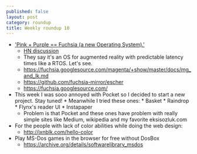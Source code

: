 ```yaml
---
published: false
layout: post
category: roundup
title: Weekly roundup 10
---
```

* ['Pink + Purple == Fuchsia (a new Operating System).'](http://www.theverge.com/2016/8/15/12480566/google-fuchsia-new-operating-system)
	* [HN discussion](https://news.ycombinator.com/item?id=12273149)
    * They say it's an OS for augmented reality with predictable latency times like a RTOS. Let's see.
    * https://fuchsia.googlesource.com/magenta/+show/master/docs/mg_and_lk.md
    * https://github.com/fuchsia-mirror/escher
    * https://fuchsia.googlesource.com/
* This week I was sooo annoyed with Pocket so I decided to start a new project. Stay tuned! 		* Meanwhile I tried these ones:
      * Basket
      * Raindrop
      * Flynx's reader UI
      * Instapaper
    * Problem is that Pocket and these ones have problem with really simple sites like Medium, wikipedia and my favorite eksisozluk.com
* For the people with lack of color abilities while doing the web design:
	* <http://jxnblk.com/hello-color>
* Play MS-Dos games in the browser for free without DosBox
	* <https://archive.org/details/softwarelibrary_msdos>

